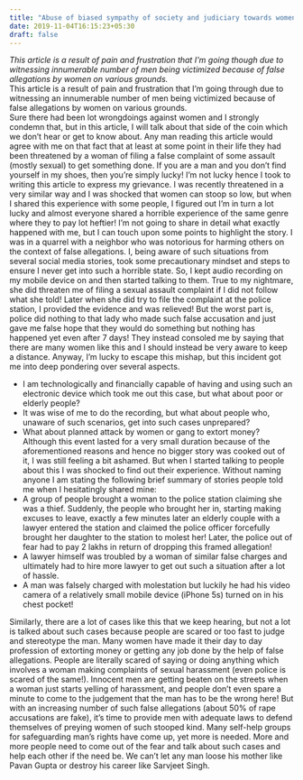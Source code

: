 ```yaml
---
title: "Abuse of biased sympathy of society and judiciary towards women "
date: 2019-11-04T16:15:23+05:30
draft: false
---
```


*This article is a result of pain and frustration that I'm going though due to witnessing innumerable number of men being victimized because of false allegations by women on various grounds.*  
This article is a result of pain and frustration that I’m going through due to witnessing an innumerable number of men being victimized because of false allegations by women on various grounds.  
Sure there had been lot wrongdoings against women and I strongly condemn that, but in this article, I will talk about that side of the coin which we don’t hear or get to know about.
Any man reading this article would agree with me on that fact that at least at some point in their life they had been threatened by a woman of filing a false complaint of some assault (mostly sexual) to get something done. If you are a man and you don’t find yourself in my shoes, then you’re simply lucky! I’m not lucky hence I took to writing this article to express my grievance. I was recently threatened in a very similar way and I was shocked that women can stoop so low, but when I shared this experience with some people, I figured out I’m in turn a lot lucky and almost everyone shared a horrible experience of the same genre where they to pay lot heftier! I’m not going to share in detail what exactly happened with me, but I can touch upon some points to highlight the story.
I was in a quarrel with a neighbor who was notorious for harming others on the context of false allegations. I, being aware of such situations from several social media stories, took some precautionary mindset and steps to ensure I never get into such a horrible state. So, I kept audio recording on my mobile device on and then started talking to them. True to my nightmare, she did threaten me of filing a sexual assault complaint if I did not follow what she told! Later when she did try to file the complaint at the police station, I provided the evidence and was relieved! But the worst part is, police did nothing to that lady who made such false accusation and just gave me false hope that they would do something but nothing has happened yet even after 7 days! They instead consoled me by saying that there are many women like this and I should instead be very aware to keep a distance. Anyway, I’m lucky to escape this mishap, but this incident got me into deep pondering over several aspects.  
* I am technologically and financially capable of having and using such an electronic device which took me out this case, but what about poor or elderly people?
* It was wise of me to do the recording, but what about people who, unaware of such scenarios, get into such cases unprepared?   
* What about planned attack by women or gang to extort money?  
Although this event lasted for a very small duration because of the aforementioned reasons and hence no bigger story was cooked out of it, I was still feeling a bit ashamed. But when I started talking to people about this I was shocked to find out their experience. Without naming anyone I am stating the following brief summary of stories people told me when I hesitatingly shared mine:  
* A group of people brought a woman to the police station claiming she was a thief. Suddenly, the people who brought her in, starting making excuses to leave, exactly a few minutes later an elderly couple with a lawyer entered the station and claimed the police officer forcefully brought her daughter to the station to molest her! Later, the police out of fear had to pay 2 lakhs in return of dropping this framed allegation!  
* A lawyer himself was troubled by a woman of similar false charges and ultimately had to hire more lawyer to get out such a situation after a lot of hassle.  
* A man was falsely charged with molestation but luckily he had his video camera of a relatively small mobile device (iPhone 5s) turned on in his chest pocket!  

Similarly, there are a lot of cases like this that we keep hearing, but not a lot is talked about such cases because people are scared or too fast to judge and stereotype the man. Many women have made it their day to day profession of extorting money or getting any job done by the help of false allegations. People are literally scared of saying or doing anything which involves a woman making complaints of sexual harassment (even police is scared of the same!). Innocent men are getting beaten on the streets when a woman just starts yelling of harassment, and people don’t even spare a minute to come to the judgement that the man has to be the wrong here! But with an increasing number of such false allegations (about 50% of rape accusations are fake), it’s time to provide men with adequate laws to defend themselves of preying women of such stooped kind. Many self-help groups for safeguarding man’s rights have come up, yet more is needed. More and more people need to come out of the fear and talk about such cases and help each other if the need be. We can’t let any man loose his mother like Pavan Gupta or destroy his career like Sarvjeet Singh. 